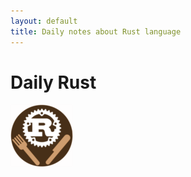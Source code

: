 ```yaml
---
layout: default
title: Daily notes about Rust language
---
```


# Daily Rust

![](/static/daily_rust_logo_min.png)
